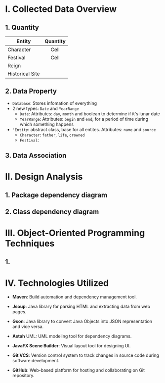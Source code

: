 # I. Collected Data Overview

## 1. Quantity

Entity | Quantity |
-------- | :--------: |
Character | Cell |
Festival | Cell |
Reign |  |
Historical Site |  |

## 2. Data Property

- `Database`: Stores infomation of everything
- 2 new types: `Date` and `YearRange`
  - `Date`: Attributes: `day`, `month` and boolean to determine if it's lunar date
  - `YearRange`: Attributes: `begin` and `end`, for a period of time during which something happens  
- `'Entity`: abstract class, base for all entites. Attributes: `name` and `source`
  - `Character`: `father`, `life`, `crowned`
  - `Festival`:
## 3. Data Association

# II. Design Analysis

## 1. Package dependency diagram

## 2. Class dependency diagram

# III. Object-Oriented Programming Techniques

## 1. 

# IV. Technologies Utilized

- **Maven**: Build automation and dependency management tool.
- **Jsoup**: Java library for parsing HTML and extracting data from web pages.
- **Gson**: Java library to convert Java Objects into JSON representation and vice versa.
- **Astah** UML: UML modeling tool for dependency diagrams.
- **JavaFX Scene Builder**: Visual layout tool for designing UI.
- **Git VCS**: Version control system to track changes in source code during software development.

- **GitHub**: Web-based platform for hosting and collaborating on Git repository.
